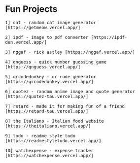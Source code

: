 # Fun Projects
<samp>
1] cat - random cat image generator [https://getmeow.vercel.app/] 
</br>
</br>
2] ipdf - image to pdf converter [https://ipdf-dun.vercel.app/]
</br>
</br>
3] nggaf - rick astley [https://nggaf.vercel.app/]
</br>
</br>
4] qnguess - quick number guessing game [https://qnguess.vercel.app/]
</br>
</br>
5] qrcodedonkey - qr code generator [https://qrcodedonkey.vercel.app/]
</br>
</br>
6] quotez - random anime image and quote generator [https://quotez-tau.vercel.app/]
</br>
</br>
7] retard - made it for making fun of a friend [https://retard-tau.vercel.app/] 
</br>
</br>
8] the Italiano - Italian food website [https://theitaliano.vercel.app/]
</br>
</br>
9] todo - readme style todo [https://readmestyletodo.vercel.app/]
</br>
</br>
10] watchexpense - expense tracker [https://watchexpense.vercel.app/]
</samp>
